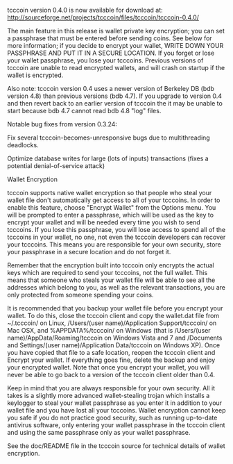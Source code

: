 tcccoin version 0.4.0 is now available for download at:
http://sourceforge.net/projects/tcccoin/files/tcccoin/tcccoin-0.4.0/

The main feature in this release is wallet private key encryption;
you can set a passphrase that must be entered before sending coins.
See below for more information; if you decide to encrypt your wallet,
WRITE DOWN YOUR PASSPHRASE AND PUT IT IN A SECURE LOCATION. If you
forget or lose your wallet passphrase, you lose your tcccoins.
Previous versions of tcccoin are unable to read encrypted wallets,
and will crash on startup if the wallet is encrypted.

Also note: tcccoin version 0.4 uses a newer version of Berkeley DB
(bdb version 4.8) than previous versions (bdb 4.7). If you upgrade
to version 0.4 and then revert back to an earlier version of tcccoin
the it may be unable to start because bdb 4.7 cannot read bdb 4.8
"log" files.


Notable bug fixes from version 0.3.24:

Fix several tcccoin-becomes-unresponsive bugs due to multithreading
deadlocks.

Optimize database writes for large (lots of inputs) transactions
(fixes a potential denial-of-service attack)


Wallet Encryption

tcccoin supports native wallet encryption so that people who steal your
wallet file don't automatically get access to all of your tcccoins.
In order to enable this feature, choose "Encrypt Wallet" from the
Options menu.  You will be prompted to enter a passphrase, which
will be used as the key to encrypt your wallet and will be needed
every time you wish to send tcccoins.  If you lose this passphrase,
you will lose access to spend all of the tcccoins in your wallet,
no one, not even the tcccoin developers can recover your tcccoins.
This means you are responsible for your own security, store your
passphrase in a secure location and do not forget it.

Remember that the encryption built into tcccoin only encrypts the
actual keys which are required to send your tcccoins, not the full
wallet.  This means that someone who steals your wallet file will
be able to see all the addresses which belong to you, as well as the
relevant transactions, you are only protected from someone spending
your coins.

It is recommended that you backup your wallet file before you
encrypt your wallet.  To do this, close the tcccoin client and
copy the wallet.dat file from ~/.tcccoin/ on Linux, /Users/(user
name)/Application Support/tcccoin/ on Mac OSX, and %APPDATA%/tcccoin/
on Windows (that is /Users/(user name)/AppData/Roaming/tcccoin on
Windows Vista and 7 and /Documents and Settings/(user name)/Application
Data/tcccoin on Windows XP).  Once you have copied that file to a
safe location, reopen the tcccoin client and Encrypt your wallet.
If everything goes fine, delete the backup and enjoy your encrypted
wallet.  Note that once you encrypt your wallet, you will never be
able to go back to a version of the tcccoin client older than 0.4.

Keep in mind that you are always responsible for your own security.
All it takes is a slightly more advanced wallet-stealing trojan which
installs a keylogger to steal your wallet passphrase as you enter it
in addition to your wallet file and you have lost all your tcccoins.
Wallet encryption cannot keep you safe if you do not practice
good security, such as running up-to-date antivirus software, only
entering your wallet passphrase in the tcccoin client and using the
same passphrase only as your wallet passphrase.

See the doc/README file in the tcccoin source for technical details
of wallet encryption.

